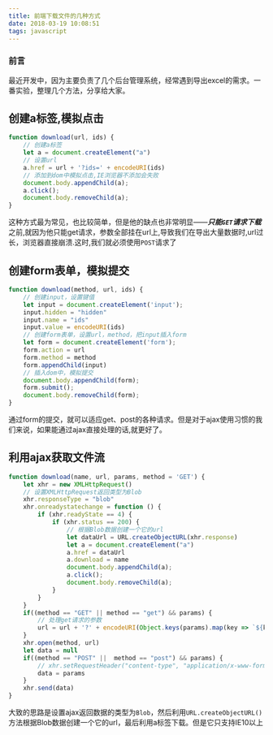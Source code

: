```yaml
---
title: 前端下载文件的几种方式
date: 2018-03-19 10:08:51
tags: javascript
---
```


### 前言
最近开发中，因为主要负责了几个后台管理系统，经常遇到导出excel的需求。一番实验，整理几个方法，分享给大家。

## 创建a标签,模拟点击
```javascript
function download(url, ids) {
    // 创建a标签
    let a = document.createElement("a")
    // 设置url
    a.href = url + '?ids=' + encodeURI(ids)
    // 添加到dom中模拟点击,IE浏览器不添加会失败
    document.body.appendChild(a);
    a.click();
    document.body.removeChild(a);
}
```
这种方式最为常见，也比较简单，但是他的缺点也非常明显——***只能`GET`请求下载***
之前,就因为他只能get请求，参数全部挂在url上,导致我们在导出大量数据时,url过长，浏览器直接崩溃.这时,我们就必须使用`POST`请求了

## 创建form表单，模拟提交
```javascript
function download(method, url, ids) {
    // 创建input，设置键值
    let input = document.createElement('input');
    input.hidden = "hidden"
    input.name = "ids"
    input.value = encodeURI(ids)
    // 创建form表单，设置url，method，把input插入form
    let form = document.createElement('form');
    form.action = url
    form.method = method
    form.appendChild(input)
    // 插入dom中，模拟提交
    document.body.appendChild(form);
    form.submit();
    document.body.removeChild(form);
}
```
通过form的提交，就可以适应get、post的各种请求。但是对于ajax使用习惯的我们来说，如果能通过ajax直接处理的话,就更好了。

## 利用ajax获取文件流
```javascript
function download(name, url, params, method = 'GET') {
    let xhr = new XMLHttpRequest()
    // 设置XMLHttpRequest返回类型为Blob
    xhr.responseType = "blob"
    xhr.onreadystatechange = function () {
        if (xhr.readyState == 4) {
            if (xhr.status == 200) {
                // 根据Blob数据创建一个它的url
                let dataUrl = URL.createObjectURL(xhr.response)
                let a = document.createElement("a")
                a.href = dataUrl
                a.download = name
                document.body.appendChild(a);
                a.click();
                document.body.removeChild(a);
            }
        }
    }
    if((method == "GET" || method == "get") && params) {
        // 处理get请求的参数
        url = url + '?' + encodeURI(Object.keys(params).map(key => `${key}=${params[key]}`).join('&'))
    }
    xhr.open(method, url)
    let data = null
    if((method == "POST" ||  method == "post") && params) {
        // xhr.setRequestHeader("content-type", "application/x-www-form-urlencoded")
        data = params
    }
    xhr.send(data)
}
```
大致的思路是设置ajax返回数据的类型为`Blob`，然后利用`URL.createObjectURL()`方法根据Blob数据创建一个它的url，最后利用a标签下载。但是它只支持IE10以上